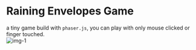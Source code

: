 # Raining Envelopes Game

a tiny game build with `phaser.js`, you can play with only mouse clicked or finger touched.<br/>
![img-1](https://github.com/joe20182/raining-envelopes-game/blob/master/docs/images/play-1.JPG?raw=true)